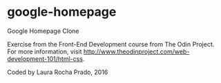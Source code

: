 # google-homepage
Google Homepage Clone

Exercise from the Front-End Development course from The Odin Project.
For more information, visit <http://www.theodinproject.com/web-development-101/html-css>.

Coded by Laura Rocha Prado, 2016


